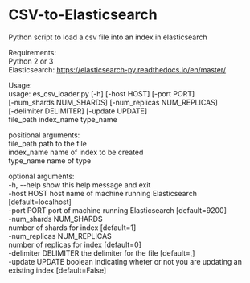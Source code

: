 # CSV-to-Elasticsearch
Python script to load a csv file into an index in elasticsearch

Requirements:    
Python 2 or 3  
Elasticsearch: https://elasticsearch-py.readthedocs.io/en/master/  
  
Usage:    
usage: es_csv_loader.py [-h] [-host HOST] [-port PORT]  
                        [-num_shards NUM_SHARDS] [-num_replicas NUM_REPLICAS]  
                        [-delimiter DELIMITER] [-update UPDATE]  
                        file_path index_name type_name  

positional arguments:    
  file_path             path to the file  
  index_name            name of index to be created  
  type_name             name of type    

optional arguments:    
  -h, --help            show this help message and exit  
  -host HOST            host name of machine running Elasticsearch  
                        [default=localhost]  
  -port PORT            port of machine running Elasticsearch [default=9200]  
  -num_shards NUM_SHARDS  
                        number of shards for index [default=1]  
  -num_replicas NUM_REPLICAS  
                        number of replicas for index [default=0]  
  -delimiter DELIMITER  the delimiter for the file [default=,]  
  -update UPDATE        boolean indicating wheter or not you are updating an  
                        existing index [default=False]  
